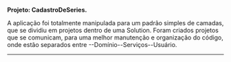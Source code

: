 **Projeto: CadastroDeSeries.**

A aplicação foi totalmente manipulada para um padrão simples de camadas, que se dividiu em projetos dentro de uma Solution. Foram criados projetos que se comunicam, para uma melhor manutenção e organização do código, onde estão separados entre --Domínio--Serviços--Usuário. 
***
